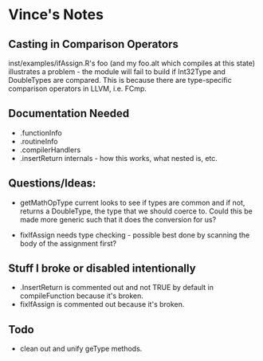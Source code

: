 # Vince's Notes

## Casting in Comparison Operators

inst/examples/ifAssign.R's foo (and my foo.alt which compiles at this
state) illustrates a problem - the module will fail to build if
Int32Type and DoubleTypes are compared. This is because there are
type-specific comparison operators in LLVM, i.e. FCmp.


## Documentation Needed

- .functionInfo
- .routineInfo
- .compilerHandlers
- .insertReturn internals - how this works, what nested is, etc.


## Questions/Ideas:

- getMathOpType current looks to see if types are common and if not,
  returns a DoubleType, the type that we should coerce to. Could this
  be made more generic such that it does the conversion for us?

- fixIfAssign needs type checking - possible best done by scanning the
  body of the assignment first?
  
## Stuff I broke or disabled intentionally
- .InsertReturn is commented out and not TRUE by default in compileFunction because it's broken.
- fixIfAssign is commented out because it's broken.

## Todo 
 - clean out and unify geType methods.
